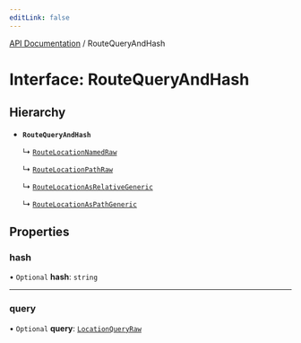 ```yaml
---
editLink: false
---
```


[API Documentation](../index.md) / RouteQueryAndHash

# Interface: RouteQueryAndHash

## Hierarchy

- **`RouteQueryAndHash`**

  ↳ [`RouteLocationNamedRaw`](RouteLocationNamedRaw.md)

  ↳ [`RouteLocationPathRaw`](RouteLocationPathRaw.md)

  ↳ [`RouteLocationAsRelativeGeneric`](RouteLocationAsRelativeGeneric.md)

  ↳ [`RouteLocationAsPathGeneric`](RouteLocationAsPathGeneric.md)

## Properties

### hash

• `Optional` **hash**: `string`

___

### query

• `Optional` **query**: [`LocationQueryRaw`](../index.md#LocationQueryRaw)
